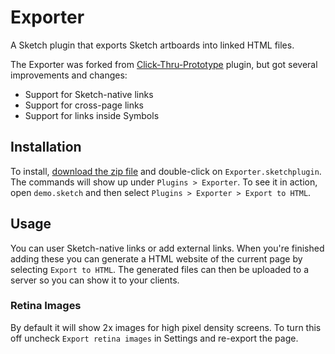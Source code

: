 # Exporter

A Sketch plugin that exports Sketch artboards into linked HTML files. 

The Exporter was forked from [Click-Thru-Prototype](https://github.com/markhorgan/click-thru-prototype) plugin, but got several improvements and changes:
- Support for Sketch-native links
- Support for cross-page links
- Support for links inside Symbols


## Installation

To install, [download the zip file](https://github.com/MaxBazarov/exporter/blob/master/Exporter.sketchplugin.zip) and double-click on `Exporter.sketchplugin`. The commands will show up under `Plugins > Exporter`. To see it in action, open `demo.sketch` and then select `Plugins > Exporter > Export to HTML`.

## Usage

You can user Sketch-native links or add external links. When you're finished adding these you can generate a HTML website of the current page by selecting `Export to HTML`. The generated files can then be uploaded to a server so you can show it to your clients. 

### Retina Images
 
By default it will show 2x images for high pixel density screens. To turn this off uncheck `Export retina images` in Settings and re-export the page.